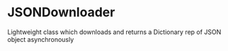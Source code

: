 JSONDownloader
==============

Lightweight class which downloads and returns a Dictionary rep of JSON object asynchronously
